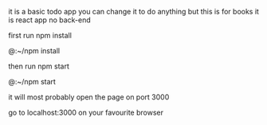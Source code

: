 it is a basic todo app you can change it to do anything but this is for books 
it is react app no back-end 

first run npm install

@:~/npm install

then run npm start

@:~/npm start

it will most probably  open the page on port 3000

go to localhost:3000 on your favourite browser


